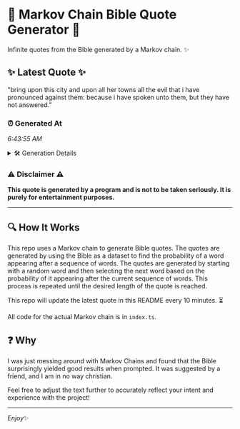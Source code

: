 # 📖 Markov Chain Bible Quote Generator 📖

Infinite quotes from the Bible generated by a Markov chain. ✨

## ✨ Latest Quote ✨
"bring upon this city and upon all her towns all the evil that i have pronounced against them: because i have spoken unto them, but they have not answered."

### ⏰ Generated At
*6:43:55 AM*

<details>
    <summary>🛠️ Generation Details</summary>
    <p>
        <strong>🌱 Seed:</strong> bring<br>
        <strong>🔄 Iterations:</strong> 28<br>
        <strong>📜 Context History:</strong><br>[ bring ]: upon<br>[ bring, upon ]: this<br>[ bring, upon, this ]: city<br>[ bring, upon, this, city ]: and<br>[ bring, upon, this, city, and ]: upon<br>[ bring, upon, this, city, and, upon ]: all<br>[ upon, this, city, and, upon, all ]: her<br>[ this, city, and, upon, all, her ]: towns<br>[ city, and, upon, all, her, towns ]: all<br>[ and, upon, all, her, towns, all ]: the<br>[ upon, all, her, towns, all, the ]: evil<br>[ all, her, towns, all, the, evil ]: that<br>[ her, towns, all, the, evil, that ]: i<br>[ towns, all, the, evil, that, i ]: have<br>[ all, the, evil, that, i, have ]: pronounced<br>[ the, evil, that, i, have, pronounced ]: against<br>[ evil, that, i, have, pronounced, against ]: them:<br>[ that, i, have, pronounced, against, them: ]: because<br>[ i, have, pronounced, against, them:, because ]: i<br>[ have, pronounced, against, them:, because, i ]: have<br>[ pronounced, against, them:, because, i, have ]: spoken<br>[ against, them:, because, i, have, spoken ]: unto<br>[ them:, because, i, have, spoken, unto ]: them,<br>[ because, i, have, spoken, unto, them, ]: but<br>[ i, have, spoken, unto, them,, but ]: they<br>[ have, spoken, unto, them,, but, they ]: have<br>[ spoken, unto, them,, but, they, have ]: not<br>[ unto, them,, but, they, have, not ]: answered.<br>
    </p>
</details>

### ⚠️ Disclaimer ⚠️
**This quote is generated by a program and is not to be taken seriously. It is purely for entertainment purposes.**

---

## 🔍 How It Works

This repo uses a Markov chain to generate Bible quotes. The quotes are generated by using the Bible as a dataset to find the probability of a word appearing after a sequence of words. The quotes are generated by starting with a random word and then selecting the next word based on the probability of it appearing after the current sequence of words. This process is repeated until the desired length of the quote is reached.

This repo will update the latest quote in this README every 10 minutes. ⏳

All code for the actual Markov chain is in `index.ts`.

## ❓ Why

I was just messing around with Markov Chains and found that the Bible surprisingly yielded good results when prompted. 
It was suggested by a friend, and I am in no way christian.

Feel free to adjust the text further to accurately reflect your intent and experience with the project!

---

*Enjoy*✨
